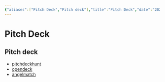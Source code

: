 ```yaml
---
{"aliases":["Pitch Deck","Pitch deck"],"title":"Pitch Deck","date":"2022-10-11","tags":["tag"],"dg-publish":true,"permalink":"/pitchdeck/","dgPassFrontmatter":true}
---
```



# Pitch Deck

## Pitch deck

- [pitchdeckhunt](https://www.pitchdeckhunt.com/)
- [opendeck](https://opendeck.app/)
- [angelmatch](https://angelmatch.io/pitch_decks)
